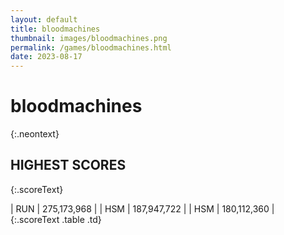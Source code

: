 ```yaml
---
layout: default
title: bloodmachines
thumbnail: images/bloodmachines.png
permalink: /games/bloodmachines.html
date: 2023-08-17
---
```


# bloodmachines 
{:.neontext}

## HIGHEST SCORES
{:.scoreText}

| RUN | 275,173,968 | 
| HSM | 187,947,722 | 
| HSM | 180,112,360 | 
{:.scoreText .table .td}
